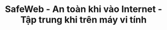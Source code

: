 ---
title: SafeWeb - An toàn khi vào Internet - Tập trung khi trên máy vi tính
meta:
    description: SafeWeb giúp bạn kiểm soát môi trường máy vi tính và Internet, tạo không gian an toàn để làm việc hoặc học tập.
    image: /static/img/safeweb-app-tracking.jpg
header:
    part1: An toàn khi vào Internet
    part2: Tập trung khi trên máy vi tính
    part3: Thật đơn giản!
    part4: Chỉ cần mở điện thoại vào cloud và bật chế độ focus để chặn những website, những ứng dụng không phù hợp khi đang trong giờ làm việc hoặc đang trong giờ học.
    button1: Đăng nhập
    button2: Đăng ký
    button3: Tải app
topic:
    head: Các tính năng chính
    part1: Tạo môi trường tập trung
    message1: Chặn các website không phù hợp khi đang làm việc. Khoá các ứng dụng giải trí khi đang học bài.
    part2: Liệt kê thời gian bị lãng phí
    message2: Thời gian vào internet hoặc thời gian sử dụng các ứng dụng đều được ghi vào bảng kê.
    part3: Báo cáo thời gian thực
    message3: Báo cáo bằng biểu đồ trên web admin hoặc gửi email cảnh báo có người vi phạm chính sách.
feature:
    part1:
        head: Chặn các website nguy hiểm, độc hại
        message: Chỉ cần mở điện thoại di động là bạn biết được con mình đang làm gì trên máy vi tính, đang học bài hay đang chơi game hoặc vào mạng xã hội.
        detail: Từ bảng kê dữ liệu, bạn có thể chặn hoặc cho phép những website nào được vào và không được vào khi con cái đang trong giờ học online.
        button: Đọc Thêm
        url: blog/protecting-your-child-online
    part2:
        head: Điều khiển máy vi tính chạy lệnh từ xa
        message: SafeWeb phát triển nền tảng cloud cho phép bạn chạy các lệnh PowerShell trên máy vi tính giống như một quản trị viên IT nhưng lệnh được gửi đi từ web.
        detail: Bạn cũng có thể sử dụng điện thoại di động để điều khiển các robot RPA trên nhiều máy vi tính khác nhau cùng một lúc. Kết quả chạy RPA ở các máy vi tính sẽ được cập nhật liên tục trên dashboard của web.
        button: Đọc Thêm
        url: blog/remote-tagui-rpa
payment:
    title: Bảng giá
    unit: NGƯỜI/TH
    free:
        type: MIỄN PHÍ
        price: 0
        service1: Tối đa 2 máy vi tính
        service2: Tối đa 4 người/máy
        service3: Hỗ trợ hạn chế
        button: Dùng Luôn
    standard:
        type: TIÊU CHUẨN
        price: 2
        service1: Tối đa 20 máy vi tính
        service2: Tối đa 40 người/máy
        service3: Hỗ trợ hạn chế
        button: Mua Ngay
    premium:
        type: CAO CẤP
        price: 6
        service1: Không giới hạn số máy vi tính
        service2: Không giới hạn số người/máy
        service3: Hỗ trợ không giới hạn
        button: Mua Ngay
footer:
    title: Liên hệ
    part1: Bạn gặp sự cố hoặc muốn góp ý về tính năng,
    part2: hãy liên hệ với chúng tôi theo địa chỉ bên dưới.
    email: qa@safeweb.app
    phone: +84-989-550-390
    address: Hanoi, Vietnam
submit:
    name: Họ và tên
    email: Địa chỉ email
    message: Nội dung
    button: Gửi
---